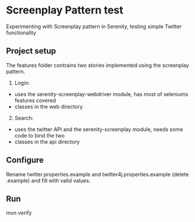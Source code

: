 # Screenplay Pattern test
Experimenting with Screenplay pattern in Serenity, testing simple Twitter functionality

## Project setup
The features folder contrains two stories implemented using the screenplay pattern.
1. Login:
  - uses the serenity-screenplay-webdriver module, has most of seleniums features covered
  - classes in the web directory
2. Search:
  - uses the twitter API and the serenity-screenplay module, needs some code to bind the two
  - classes in the api directory

## Configure
Rename twitter.properties.example and twitter4j.properties.example (delete .example) and fill with valid values.

## Run
mvn verify